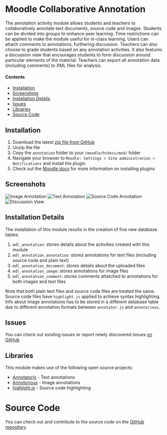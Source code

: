 # Moodle Collaborative Annotation

The annotation activity module allows students and teachers to collaboratively annotate text documents, source code and images. Students can be divided into groups to enhance peer learning. Time restrictions can be applied to make the module useful for in-class learning. Users can attach comments to annotations, furthering discussion. Teachers can also choose to grade students based on any annotation activities. It also features a discussion view that encourages students to form discussion around particular elements of the material. Teachers can export all annotation data (including comments) to XML files for analysis.

#### Contents
 - [Installation](#installation)
 - [Screenshots](#screenshots)
 - [Installation Details](#installation-details)
 - [Issues](#issues)
 - [Libraries](#libraries)
 - [Source Code](#source-code)

## Installation
1. Download the latest [zip file from GitHub](https://github.com/jamiemcg/moodle-collaborative-annotation/archive/master.zip)
2. Unzip the file
3. Copy the ```annotation``` folder to your ```/moodle/htdocs/mod/``` folder
4. Navigate your browser to ```Moodle: Settings > Site administration > Notifications``` and install the plugin
5. Check out the [Moodle docs](https://docs.moodle.org/28/en/Installing_plugins) for more information on installing plugins

## Screenshots
![Image Annotation](http://i.imgur.com/6hNO3As.png  "Image Annotation")
![Text Annotation](http://i.imgur.com/qg8tacX.png  "Text Annotation")
![Source Code Annotation](http://i.imgur.com/JZEG378.png "Source Code Annotation")
![Discussion View](http://i.imgur.com/tHxTlW5.png "Discussion View")


## Installation Details
The installation of this module results in the creation of five new database tables:

1. ```mdl_annotation```: stores details about the activities created with this module
2. ```mdl_annotation_annotation```: stores annotations for text files (including source code and plain text)
3. ```mdl_annotation_document```: stores details about the uploaded files
4. ```mdl_annotation_image```: stores annotations for image files
5. ```mdl_annotation_comment```: stores comments attatched to annotations for both images and text files

Note that both plain text files and source code files are treated the same. Source code files have ```highlight.js``` applied to achieve syntax highlighting. Info about image annotations has to be stored in a different database table due to different annotation formats between ```annotator.js``` and ```annotorious```.

## Issues
You can check out existing issues or report newly discovered issues [on GitHub](https://github.com/jamiemcg/moodle-collaborative-annotation/issues)

## Libraries
This module makes use of the following open source projects:

- [Annotatorjs](http://annotatorjs.org/) - Text annotations  
- [Annotorious](http://annotorious.github.io/) - Image annotations  
- [highlight.js](https://highlightjs.org/) - Source code highlighting  

# Source Code
You can check out and contribute to the source code on the [GitHub repository](https://github.com/jamiemcg/moodle-collaborative-annotation)
